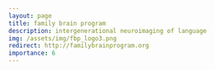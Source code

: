 ```yaml
---
layout: page
title: family brain program
description: intergenerational neuroimaging of language
img: /assets/img/fbp_logo3.png
redirect: http://familybrainprogram.org
importance: 6
---
```

